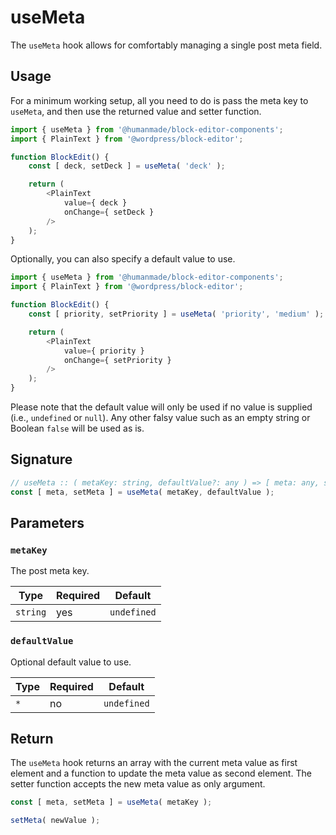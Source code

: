 # useMeta

The `useMeta` hook allows for comfortably managing a single post meta field.

## Usage

For a minimum working setup, all you need to do is pass the meta key to `useMeta`, and then use the returned value and setter function.

```js
import { useMeta } from '@humanmade/block-editor-components';
import { PlainText } from '@wordpress/block-editor';

function BlockEdit() {
	const [ deck, setDeck ] = useMeta( 'deck' );

	return (
		<PlainText
			value={ deck }
			onChange={ setDeck }
		/>
	);
}
```

Optionally, you can also specify a default value to use.

```js
import { useMeta } from '@humanmade/block-editor-components';
import { PlainText } from '@wordpress/block-editor';

function BlockEdit() {
	const [ priority, setPriority ] = useMeta( 'priority', 'medium' );

	return (
		<PlainText
			value={ priority }
			onChange={ setPriority }
		/>
	);
}
```

Please note that the default value will only be used if no value is supplied (i.e., `undefined` or `null`).
Any other falsy value such as an empty string or Boolean `false` will be used as is.

## Signature

```js
// useMeta :: ( metaKey: string, defaultValue?: any ) => [ meta: any, setMeta: Function ]
const [ meta, setMeta ] = useMeta( metaKey, defaultValue );
```

## Parameters

### `metaKey`

The post meta key.

| Type                                 | Required                             | Default                              |
|--------------------------------------|--------------------------------------|--------------------------------------|
| `string`                             | yes                                  | `undefined`                          |

### `defaultValue`

Optional default value to use.

| Type                                 | Required                             | Default                              |
|--------------------------------------|--------------------------------------|--------------------------------------|
| `*`                                  | no                                   | `undefined`                          |

## Return

The `useMeta` hook returns an array with the current meta value as first element and a function to update the meta value as second element.
The setter function accepts the new meta value as only argument.

```js
const [ meta, setMeta ] = useMeta( metaKey );

setMeta( newValue );
```
